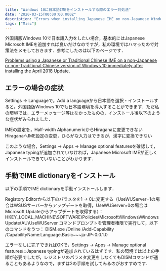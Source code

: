 ```yaml
---
title: "Windows 10に日本語IMEをインストールする際のエラー対処法"
date: "2020-03-15T00:00:00.000Z"
description: "Errors when installing Japanese IME on non-Japanese Windows 10"
tags: ["Misc"]
---
```


外国語版Windows 10で日本語入力をしたい場合，基本的にはJapanese Microsoft IMEを追加すれば良いだけなのですが，私の環境ではハマったので対策法をメモしておきます．参考にしたのは以下のページです．

[Problems using a Japanese or Traditional Chinese IME on a non-Japanese or non-Traditional Chinese version of Windows 10 immediately after installing the April 2018 Update.](https://answers.microsoft.com/en-us/windows/forum/windows_10-other_settings/problems-using-a-japanese-or-traditional-chinese/db5a0ddf-2c50-4f0d-a961-58902f40acda?tm=1525123101042)

## エラーの場合の症状

Settings -> Languageで，Add a languageから日本語を選択・インストールすると，外国語版Windows 10でも日本語環境を導入することができます．ただ私の環境では，エラーメッセージ等はなかったものの，インストール後以下のような症状がみられました．

IMEの設定を，Half-width AlphanumericからHiraganaに変更できない
HiraganaへIME設定の変更，ひらがな入力はできるが，漢字に変換できない

このような場合，Settings -> Apps -> Manage optional featuresを確認して，Japanese typingが追加されていなければ，Japanese Microsoft IMEが正しくインストールできていないことがわかります．

## 手動でIME dictionaryをインストール

以下の手順でIME dictionaryを手動インストールします．

Registory Editorから以下のパラメタを1 -> 0に変更する（UseWUServer=1の場合はWSUSサーバーからアップデートを取得，UseWUServer=0の場合はMicrosoft Updateからアップデートを取得する）：
HKEY_LOCAL_MACHINE\SOFTWARE\Policies\Microsoft\Windows\WindowsUpdate\AU\UseWUServer
コマンドプロンプトを管理者権限で実行して，以下のコマンドをうつ：
DISM.exe /Online /Add-Capability /CapabilityName:Language.Basic~~~ja-JP~0.0.1.0

エラーなしに完了できればOKで，Settings -> Apps -> Manage optional featuresにJapanese typingが追加されているはずです．私の環境では以上の手順が必要でしたが，レジストリのパラメタ変更をしなくてもDISMコマンドが通ることもあるようなので，まずは2の手順を試してみるのがおすすめです．